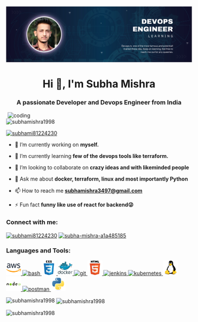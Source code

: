![logo](https://github.com/SubhaMishra1998/SubhaMishra1998/blob/main/bannerGit.png)
<h1 align="center">Hi 👋, I'm Subha Mishra</h1>
<h3 align="center">A passionate Developer and Devops Engineer from India</h3>
<img align="right" alt="coding" width="500" src="https://i.pinimg.com/originals/54/e3/7d/54e37d8074ebcde1d96c77d7b2a7f310.gif">

<p align="left"> <img src="https://komarev.com/ghpvc/?username=subhamishra1998&label=Profile%20views&color=0e75b6&style=flat" alt="subhamishra1998" /> </p>

<p align="left"> <a href="https://twitter.com/subhami81224230" target="blank"><img src="https://img.shields.io/twitter/follow/subhami81224230?logo=twitter&style=for-the-badge" alt="subhami81224230" /></a> </p>

- 🔭 I’m currently working on **myself.**

- 🌱 I’m currently learning **few of the devops tools like terraform.**

- 👯 I’m looking to collaborate on **crazy ideas and with likeminded people**

- 💬 Ask me about **docker, terraform, linux and most importantly Python**

- 📫 How to reach me **subhamishra3497@gmail.com**

- ⚡ Fun fact **funny like use of react for backend😜**

<h3 align="left">Connect with me:</h3>
<p align="left">
<a href="https://twitter.com/subhami81224230" target="blank"><img align="center" src="https://raw.githubusercontent.com/rahuldkjain/github-profile-readme-generator/master/src/images/icons/Social/twitter.svg" alt="subhami81224230" height="30" width="40" /></a>
<a href="https://linkedin.com/in/subha-mishra-a1a485185" target="blank"><img align="center" src="https://raw.githubusercontent.com/rahuldkjain/github-profile-readme-generator/master/src/images/icons/Social/linked-in-alt.svg" alt="subha-mishra-a1a485185" height="30" width="40" /></a>
</p>

<h3 align="left">Languages and Tools:</h3>
<p align="left"> <a href="https://aws.amazon.com" target="_blank" rel="noreferrer"> <img src="https://raw.githubusercontent.com/devicons/devicon/master/icons/amazonwebservices/amazonwebservices-original-wordmark.svg" alt="aws" width="40" height="40"/> </a> <a href="https://www.gnu.org/software/bash/" target="_blank" rel="noreferrer"> <img src="https://www.vectorlogo.zone/logos/gnu_bash/gnu_bash-icon.svg" alt="bash" width="40" height="40"/> </a> <a href="https://www.w3schools.com/css/" target="_blank" rel="noreferrer"> <img src="https://raw.githubusercontent.com/devicons/devicon/master/icons/css3/css3-original-wordmark.svg" alt="css3" width="40" height="40"/> </a> <a href="https://www.docker.com/" target="_blank" rel="noreferrer"> <img src="https://raw.githubusercontent.com/devicons/devicon/master/icons/docker/docker-original-wordmark.svg" alt="docker" width="40" height="40"/> </a> <a href="https://git-scm.com/" target="_blank" rel="noreferrer"> <img src="https://www.vectorlogo.zone/logos/git-scm/git-scm-icon.svg" alt="git" width="40" height="40"/> </a> <a href="https://www.w3.org/html/" target="_blank" rel="noreferrer"> <img src="https://raw.githubusercontent.com/devicons/devicon/master/icons/html5/html5-original-wordmark.svg" alt="html5" width="40" height="40"/> </a> <a href="https://www.jenkins.io" target="_blank" rel="noreferrer"> <img src="https://www.vectorlogo.zone/logos/jenkins/jenkins-icon.svg" alt="jenkins" width="40" height="40"/> </a> <a href="https://kubernetes.io" target="_blank" rel="noreferrer"> <img src="https://www.vectorlogo.zone/logos/kubernetes/kubernetes-icon.svg" alt="kubernetes" width="40" height="40"/> </a> <a href="https://www.linux.org/" target="_blank" rel="noreferrer"> <img src="https://raw.githubusercontent.com/devicons/devicon/master/icons/linux/linux-original.svg" alt="linux" width="40" height="40"/> </a> <a href="https://nodejs.org" target="_blank" rel="noreferrer"> <img src="https://raw.githubusercontent.com/devicons/devicon/master/icons/nodejs/nodejs-original-wordmark.svg" alt="nodejs" width="40" height="40"/> </a> <a href="https://postman.com" target="_blank" rel="noreferrer"> <img src="https://www.vectorlogo.zone/logos/getpostman/getpostman-icon.svg" alt="postman" width="40" height="40"/> </a> <a href="https://www.python.org" target="_blank" rel="noreferrer"> <img src="https://raw.githubusercontent.com/devicons/devicon/master/icons/python/python-original.svg" alt="python" width="40" height="40"/> </a> </p>

<p><img align="left" src="https://github-readme-stats.vercel.app/api/top-langs?username=subhamishra1998&show_icons=true&locale=en&layout=compact" alt="subhamishra1998" /></p>

<p>&nbsp;<img align="center" src="https://github-readme-stats.vercel.app/api?username=subhamishra1998&show_icons=true&locale=en" alt="subhamishra1998" /></p>

<p><img align="center" src="https://github-readme-streak-stats.herokuapp.com/?user=subhamishra1998&" alt="subhamishra1998" /></p>


